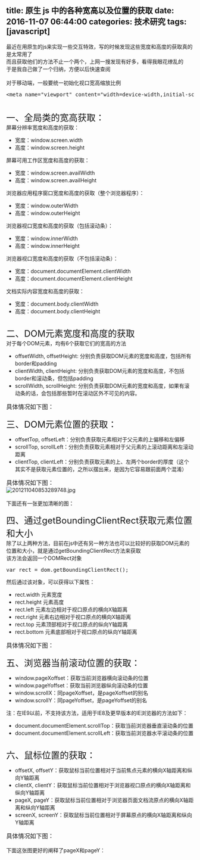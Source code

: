 title: 原生 js 中的各种宽高以及位置的获取
date: 2016-11-07 06:44:00
categories: 技术研究
tags: [javascript]
---
最近在用原生的js来实现一些交互特效，写的时候发现这些宽度和高度的获取真的是太常用了<br />
而且获取他们的方法不止一个两个，上网一搜发现有好多，看得我眼花缭乱的<br />
于是我自己做了一个归纳，方便以后快速查阅<br />
<br />
对于移动端，一般要统一初始化视口宽高缩放比例<!--more--><br />
<pre class="brush:html; toolbar:false;">&lt;meta name="viewport" content="width=device-width,initial-scale=1.0,minimum-scale=1.0,maximum-scale=1.0,user-scalable=no"/&gt;</pre>
<span style="font-size:18px;"><br />
<span style="font-size:24px;"></span><span style="font-size:24px;">一、全局类的宽高获取：</span></span><br />
屏幕分辨率宽度和高度的获取：<br />
<ul>
	<li>
		宽度：window.screen.width
	</li>
	<li>
		高度：window.screen.height
	</li>
</ul>
屏幕可用工作区宽度和高度的获取：<br />
<ul>
	<li>
		宽度：window.screen.availWidth
	</li>
	<li>
		高度：window.screen.availHeight
	</li>
</ul>
浏览器应用程序窗口宽度和高度的获取（整个浏览器程序）：<br />
<ul>
	<li>
		宽度：window.outerWidth
	</li>
	<li>
		高度：window.outerHeight
	</li>
</ul>
浏览器视口宽度和高度的获取（包括滚动条）：<br />
<ul>
	<li>
		宽度：window.innerWidth
	</li>
	<li>
		高度：window.innerHeight
	</li>
</ul>
浏览器视口宽度和高度的获取（不包括滚动条）：<br />
<ul>
	<li>
		宽度：document.documentElement.clientWidth
	</li>
	<li>
		高度：document.documentElement.clientHeight
	</li>
</ul>
文档实际内容宽度和高度的获取：<br />
<ul>
	<li>
		宽度：document.body.clientWidth
	</li>
	<li>
		高度：document.body.clientHeight
	</li>
</ul>
<br />
<span style="font-size:24px;">二、DOM元素宽度和高度的获取</span><br />
对于每个DOM元素，均有6个获取它们的宽高的方法<br />
<ul>
	<li>
		offsetWidth, offsetHeight: 分别负责获取DOM元素的宽度和高度，包括所有border和padding
	</li>
	<li>
		clientWidth, clientHeight: 分别负责获取DOM元素的宽度和高度，不包括border和滚动条，但包括padding
	</li>
	<li>
		scrollWidth, scrollHeight: 分别负责获取DOM元素的宽度和高度，如果有滚动条的话，会包括那些暂时在滚动区外不可见的内容。
	</li>
</ul>
<span style="font-size:16px;">具体情况如下图：</span><br />
<img src="/images/tp_old/2016/11/3925978503.png" alt="" /><br />
<br />
<span style="font-size:24px;">三、DOM元素位置的获取：</span><br />
<ul>
	<li>
		offsetTop, offsetLeft：分别负责获取元素相对于父元素的上偏移和左偏移
	</li>
	<li>
		scrollTop, scrollLeft：分别负责获取元素相对于父元素的上滚动距离和左滚动距离
	</li>
	<li>
		clientTop, clientLeft：分别负责获取元素的上、左两个border的厚度（这个其实不是获取元素位置的，之所以摆出来，是因为它容易跟前面两个混淆）
	</li>
</ul>
<span style="font-size:16px;">具体情况如下图：</span><br />
<img src="http://bangz.me/images/tp_old/2016/11/1803871656.jpg" alt="201211040853289748.jpg" /><br />
<br />
下面还有一张更加清晰的图：<br />
<img src="/images/tp_old/2016/11/1615605127.png" alt="" /><br />
<br />
<span style="font-size:24px;">四、通过getBoundingClientRect获取元素位置和大小</span><br />
除了以上两种方法，目前在js中还有另一种方法也可以比较好的获取DOM元素的位置和大小，就是通过getBoundingClientRect方法来获取<br />
该方法会返回一个DOMRect对象<br />
<pre class="brush:js; toolbar:false;">var rect = dom.getBoundingClientRect();</pre>
然后通过该对象，可以获得以下属性：<br />
<ul>
	<li>
		rect.width 元素宽度
	</li>
	<li>
		rect.height	元素高度
	</li>
	<li>
		rect.left	元素左边相对于视口原点的横向X轴距离
	</li>
	<li>
		rect.right 元素右边相对于视口原点的横向X轴距离
	</li>
	<li>
		rect.top 元素顶部相对于视口原点的纵向Y轴距离
	</li>
	<li>
		rect.bottom	元素底部相对于视口原点的纵向Y轴距离
	</li>
</ul>
<span style="font-size:16px;">具体情况如下图：</span><br />
<img src="/images/tp_old/2016/11/1821516993.png" alt="" /><br />
<br />
<span style="font-size:24px;">五、浏览器当前滚动位置的获取：</span><br />
<ul>
	<li>
		window.pageXoffset：获取当前浏览器横向滚动条的位置
	</li>
	<li>
		window.pageYoffset：获取当前浏览器纵向滚动条的位置
	</li>
	<li>
		window.scrollX：同pageXoffset，是pageXoffset的别名
	</li>
	<li>
		window.scrollY：同pageYoffset，是pageYoffset的别名
	</li>
</ul>
注：在IE9以前，不支持该方法，适用于IE8及更早版本的IE浏览器的方法如下：<br />
<ul>
	<li>
		document.documentElement.scrollTop：获取当前浏览器垂直滚动条的位置
	</li>
	<li>
		document.documentElement.scrollLeft：获取当前浏览器水平滚动条的位置
	</li>
</ul>
<br />
<span style="font-size:24px;">六、鼠标位置的获取：</span><br />
<ul>
	<li>
		offsetX, offsetY：获取鼠标当前位置相对于当前焦点元素的横向X轴距离和纵向Y轴距离
	</li>
	<li>
		clientX, clientY：获取鼠标当前位置相对于浏览器视口原点的横向X轴距离和纵向Y轴距离
	</li>
	<li>
		pageX, pageY：获取鼠标当前位置相对于浏览器页面文档流原点的横向X轴距离和纵向Y轴距离
	</li>
	<li>
		screenX, screenY：获取鼠标当前位置相对于屏幕原点的横向X轴距离和纵向Y轴距离
	</li>
</ul>
<span style="font-size:16px;">具体情况如下图：</span><br />
<img src="/images/tp_old/2016/11/842096073.jpg" alt="" /><br />
<br />
下面这张图更好的阐释了pageX和pageY：<br />
<img src="/images/tp_old/2016/11/3990403351.png" alt="" /><br />
<br />